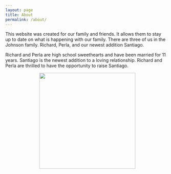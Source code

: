 ```yaml
---
layout: page
title: About
permalink: /about/
---
```


This website was created for our family and friends. It allows them to stay up
to date on what is happening with our family. There are three of us in the Johnson
family. Richard, Perla, and our newest addition Santiago.

Richard and Perla
are high school sweethearts and have been married for 11 years. Santiago is the
newest addition to a loving relationship. Richard and Perla are thrilled to have
the opportunity to raise Santiago.

<figure><center>
  <img width="300" src="https://gallery.mailchimp.com/96050d6198733cfea0f26d4cd/images/9e1fac2a-c773-4b7a-9c15-041f4233f584.jpeg"/>
</center></figure>
